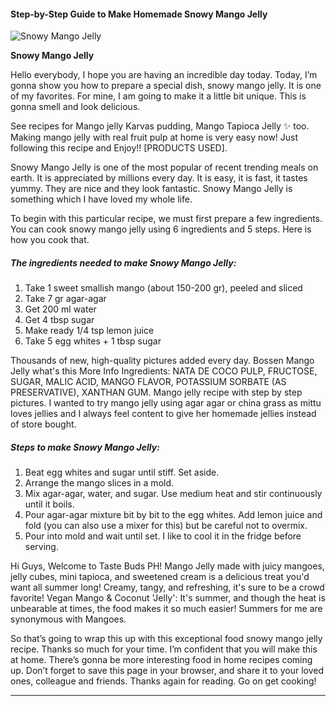             

#### Step-by-Step Guide to Make Homemade Snowy Mango Jelly

![Snowy Mango Jelly](https://img-global.cpcdn.com/recipes/85067ac65d235b14/751x532cq70/snowy-mango-jelly-recipe-main-photo.jpg)

**Snowy Mango Jelly**

Hello everybody, I hope you are having an incredible day today. Today, I’m gonna show you how to prepare a special dish, snowy mango jelly. It is one of my favorites. For mine, I am going to make it a little bit unique. This is gonna smell and look delicious.

See recipes for Mango jelly Karvas pudding, Mango Tapioca Jelly ✨ too. Making mango jelly with real fruit pulp at home is very easy now! Just following this recipe and Enjoy!! \[PRODUCTS USED\].

Snowy Mango Jelly is one of the most popular of recent trending meals on earth. It is appreciated by millions every day. It is easy, it is fast, it tastes yummy. They are nice and they look fantastic. Snowy Mango Jelly is something which I have loved my whole life.

To begin with this particular recipe, we must first prepare a few ingredients. You can cook snowy mango jelly using 6 ingredients and 5 steps. Here is how you cook that.

##### The ingredients needed to make Snowy Mango Jelly:

1.  Take 1 sweet smallish mango (about 150-200 gr), peeled and sliced
2.  Take 7 gr agar-agar
3.  Get 200 ml water
4.  Get 4 tbsp sugar
5.  Make ready 1/4 tsp lemon juice
6.  Take 5 egg whites + 1 tbsp sugar

Thousands of new, high-quality pictures added every day. Bossen Mango Jelly what's this More Info Ingredients: NATA DE COCO PULP, FRUCTOSE, SUGAR, MALIC ACID, MANGO FLAVOR, POTASSIUM SORBATE (AS PRESERVATIVE), XANTHAN GUM. Mango jelly recipe with step by step pictures. I wanted to try mango jelly using agar agar or china grass as mittu loves jellies and I always feel content to give her homemade jellies instead of store bought.

##### Steps to make Snowy Mango Jelly:

1.  Beat egg whites and sugar until stiff. Set aside.
2.  Arrange the mango slices in a mold.
3.  Mix agar-agar, water, and sugar. Use medium heat and stir continuously until it boils.
4.  Pour agar-agar mixture bit by bit to the egg whites. Add lemon juice and fold (you can also use a mixer for this) but be careful not to overmix.
5.  Pour into mold and wait until set. I like to cool it in the fridge before serving.

Hi Guys, Welcome to Taste Buds PH! Mango Jelly made with juicy mangoes, jelly cubes, mini tapioca, and sweetened cream is a delicious treat you'd want all summer long! Creamy, tangy, and refreshing, it's sure to be a crowd favorite! Vegan Mango & Coconut 'Jelly': It's summer, and though the heat is unbearable at times, the food makes it so much easier! Summers for me are synonymous with Mangoes.

So that’s going to wrap this up with this exceptional food snowy mango jelly recipe. Thanks so much for your time. I’m confident that you will make this at home. There’s gonna be more interesting food in home recipes coming up. Don’t forget to save this page in your browser, and share it to your loved ones, colleague and friends. Thanks again for reading. Go on get cooking!

* * *